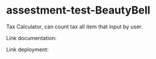 # assestment-test-BeautyBell

Tax Calculator, can count tax all item that input by user.

Link documentation:

Link deployment:
